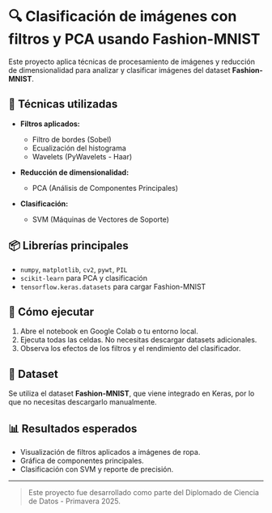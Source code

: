# 🔍 Clasificación de imágenes con filtros y PCA usando Fashion-MNIST

Este proyecto aplica técnicas de procesamiento de imágenes y reducción de dimensionalidad para analizar y clasificar imágenes del dataset **Fashion-MNIST**.

## 🧠 Técnicas utilizadas

- **Filtros aplicados:**
  - Filtro de bordes (Sobel)
  - Ecualización del histograma
  - Wavelets (PyWavelets - Haar)

- **Reducción de dimensionalidad:**
  - PCA (Análisis de Componentes Principales)

- **Clasificación:**
  - SVM (Máquinas de Vectores de Soporte)

## 📦 Librerías principales

- `numpy`, `matplotlib`, `cv2`, `pywt`, `PIL`
- `scikit-learn` para PCA y clasificación
- `tensorflow.keras.datasets` para cargar Fashion-MNIST

## 🚀 Cómo ejecutar

1. Abre el notebook en Google Colab o tu entorno local.
2. Ejecuta todas las celdas. No necesitas descargar datasets adicionales.
3. Observa los efectos de los filtros y el rendimiento del clasificador.

## 📁 Dataset

Se utiliza el dataset **Fashion-MNIST**, que viene integrado en Keras, por lo que no necesitas descargarlo manualmente.

## 📊 Resultados esperados

- Visualización de filtros aplicados a imágenes de ropa.
- Gráfica de componentes principales.
- Clasificación con SVM y reporte de precisión.

---

> Este proyecto fue desarrollado como parte del Diplomado de Ciencia de Datos - Primavera 2025.
